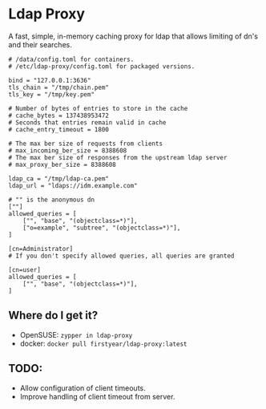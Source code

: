# Ldap Proxy

A fast, simple, in-memory caching proxy for ldap that allows limiting of dn's and their searches.

```
# /data/config.toml for containers.
# /etc/ldap-proxy/config.toml for packaged versions.

bind = "127.0.0.1:3636"
tls_chain = "/tmp/chain.pem"
tls_key = "/tmp/key.pem"

# Number of bytes of entries to store in the cache
# cache_bytes = 137438953472
# Seconds that entries remain valid in cache
# cache_entry_timeout = 1800

# The max ber size of requests from clients
# max_incoming_ber_size = 8388608
# The max ber size of responses from the upstream ldap server
# max_proxy_ber_size = 8388608

ldap_ca = "/tmp/ldap-ca.pem"
ldap_url = "ldaps://idm.example.com"

# "" is the anonymous dn
[""]
allowed_queries = [
    ["", "base", "(objectclass=*)"],
    ["o=example", "subtree", "(objectclass=*)"],
]

[cn=Administrator]
# If you don't specify allowed queries, all queries are granted

[cn=user]
allowed_queries = [
    ["", "base", "(objectclass=*)"],
]

```

## Where do I get it?

* OpenSUSE: `zypper in ldap-proxy`
* docker: `docker pull firstyear/ldap-proxy:latest`

## TODO:

* Allow configuration of client timeouts.
* Improve handling of client timeout from server.

